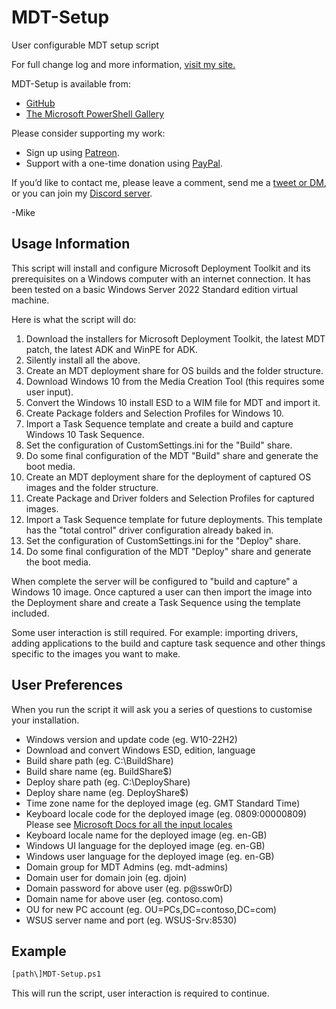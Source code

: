 # MDT-Setup

User configurable MDT setup script

For full change log and more information, [visit my site.](https://gal.vin/utils/mdt-setup/)

MDT-Setup is available from:

* [GitHub](https://github.com/Digressive/MDT-Setup)
* [The Microsoft PowerShell Gallery](https://www.powershellgallery.com/packages/MDT-Setup)

Please consider supporting my work:

* Sign up using [Patreon](https://www.patreon.com/mikegalvin).
* Support with a one-time donation using [PayPal](https://www.paypal.me/digressive).

If you’d like to contact me, please leave a comment, send me a [tweet or DM](https://twitter.com/mikegalvin_), or you can join my [Discord server](https://discord.gg/5ZsnJ5k).

-Mike

## Usage Information

This script will install and configure Microsoft Deployment Toolkit and its prerequisites on a Windows computer with an internet connection. It has been tested on a basic Windows Server 2022 Standard edition virtual machine.

Here is what the script will do:

1. Download the installers for Microsoft Deployment Toolkit, the latest MDT patch, the latest ADK and WinPE for ADK.
2. Silently install all the above.
3. Create an MDT deployment share for OS builds and the folder structure.
4. Download Windows 10 from the Media Creation Tool (this requires some user input).
5. Convert the Windows 10 install ESD to a WIM file for MDT and import it.
6. Create Package folders and Selection Profiles for Windows 10.
7. Import a Task Sequence template and create a build and capture Windows 10 Task Sequence.
8. Set the configuration of CustomSettings.ini for the "Build" share.
9. Do some final configuration of the MDT "Build" share and generate the boot media.
10. Create an MDT deployment share for the deployment of captured OS images and the folder structure.
11. Create Package and Driver folders and Selection Profiles for captured images.
12. Import a Task Sequence template for future deployments. This template has the "total control" driver configuration already baked in.
13. Set the configuration of CustomSettings.ini for the "Deploy" share.
14. Do some final configuration of the MDT "Deploy" share and generate the boot media.

When complete the server will be configured to "build and capture" a Windows 10 image. Once captured a user can then import the image into the Deployment share and create a Task Sequence using the template included.

Some user interaction is still required. For example: importing drivers, adding applications to the build and capture task sequence and other things specific to the images you want to make.

## User Preferences

When you run the script it will ask you a series of questions to customise your installation.

* Windows version and update code (eg. W10-22H2)
* Download and convert Windows ESD, edition, language
* Build share path (eg. C:\BuildShare)
* Build share name (eg. BuildShare$)
* Deploy share path (eg. C:\DeployShare)
* Deploy share name (eg. DeployShare$)
* Time zone name for the deployed image (eg. GMT Standard Time)
* Keyboard locale code for the deployed image (eg. 0809:00000809) Please see [Microsoft Docs for all the input locales](https://docs.microsoft.com/en-us/windows-hardware/manufacture/desktop/default-input-locales-for-windows-language-packs?view=windows-11)
* Keyboard locale name for the deployed image (eg. en-GB)
* Windows UI language for the deployed image (eg. en-GB)
* Windows user language for the deployed image (eg. en-GB)
* Domain group for MDT Admins (eg. mdt-admins)
* Domain user for domain join (eg. djoin)
* Domain password for above user (eg. p@ssw0rD)
* Domain name for above user (eg. contoso.com)
* OU for new PC account (eg. OU=PCs,DC=contoso,DC=com)
* WSUS server name and port (eg. WSUS-Srv:8530)

## Example

``` txt
[path\]MDT-Setup.ps1
```

This will run the script, user interaction is required to continue.
